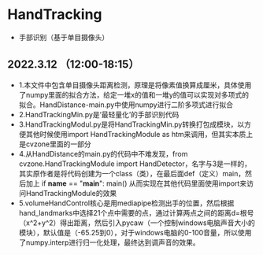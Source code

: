 # HandTracking
* 手部识别（基于单目摄像头）

## 2022.3.12 （12:00-18:15）  
* 1.本文件中包含单目摄像头距离检测，原理是将像素值换算成厘米，具体使用了numpy里面的拟合方法，给定一堆x的值和一堆y的值可以实现对多项式的拟合。HandDistance-main.py中使用numpy进行二阶多项式进行拟合
* 2.HandTrackingMin.py是‘最轻量化’的手部识别代码
* 3.HandTrackingModul.py是将HandTrackingMin.py转换打包成模块，以方便其他时候使用import HandTrackingModule as htm来调用，但其实本质上是cvzone里面的一部分
* 4.从HandDistance的main.py的代码中不难发现，from cvzone.HandTrackingModule import HandDetector，名字与3是一样的，其实原作者是将代码创建为一个class（类），在最后面def（定义）main，然后加上
if __name__ == "__main__":
    main()
从而实现在其他代码里面使用import来访问HandTrackingModule的效果
* 5.volumeHandControl核心是用mediapipe检测出手的位置，然后根据hand_landmarks中选择21个点中需要的点，通过计算两点之间的距离d=根号（x^2+y^2）得出距离，然后引入pycaw（一个控制windows电脑声音大小的模块），默认值是（-65.25到0），对于windows电脑的0-100音量，所以使用了numpy.interp进行归一化处理，最终达到调声音的效果。
